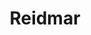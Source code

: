 ---
title: Reidmar
description: Fantastische route langs idyllische locaties.
tijd: ± 6 uren
route_url: >-
  https://www.google.com/maps/d/edit?mid=1JdoOytLgN4Nu0oh7lOsehAbAuaChBqb8&amp;z=11
omgeving:
  - bolsward
  - wolsum
  - abbegaasterketting
  - oosthem
  - heeg
  - oudega-w
  - westhem
prijs:
sloepen:
  - petter
---